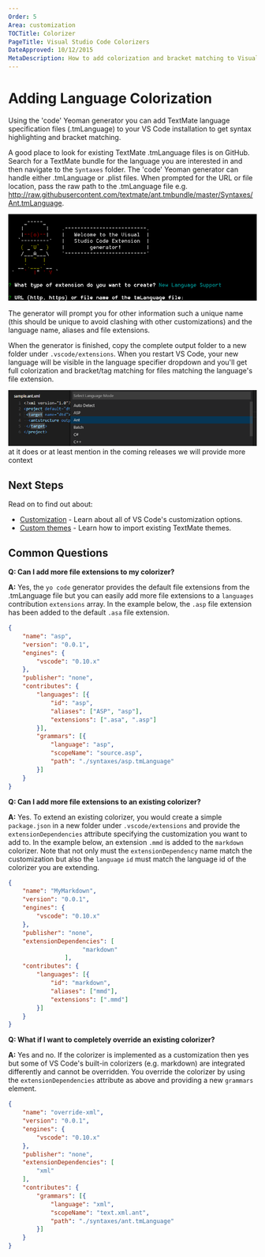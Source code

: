 ```yaml
---
Order: 5
Area: customization
TOCTitle: Colorizer
PageTitle: Visual Studio Code Colorizers
DateApproved: 10/12/2015
MetaDescription: How to add colorization and bracket matching to Visual Studio Code.
---
```


# Adding Language Colorization
Using the 'code' Yeoman generator you can add TextMate language specification files (.tmLanguage) to your VS Code installation to get syntax highlighting and bracket matching.

A good place to look for existing TextMate .tmLanguage files is on GitHub.  Search for a TextMate bundle for the language you are interested in and then navigate to the `Syntaxes` folder.  The 'code' Yeoman generator can handle either .tmLanguage or .plist files.  When prompted for the URL or file location, pass the raw path to the .tmLanguage file e.g. http://raw.githubusercontent.com/textmate/ant.tmbundle/master/Syntaxes/Ant.tmLanguage.

![yo code language](images/colorizer/yocodelanguage.png)

The generator will prompt you for other information such a unique name (this should be unique to avoid clashing with other customizations) and the language name, aliases and file extensions. 

When the generator is finished, copy the complete output folder to a new folder under `.vscode/extensions`.  When you restart VS Code, your new language will be visible in the language specifier dropdown and you'll get full colorization and bracket/tag matching for files matching the language's file extension.

![ant language](images/colorizer/antlanguage.png)
at it does or at least mention in the coming releases we will provide more context

## Next Steps
Read on to find out about:  

* [Customization](/docs/customization/overview.md) - Learn about all of VS Code's customization options.
* [Custom themes](/docs/customization/themes.md) - Learn how to import existing TextMate themes.

## Common Questions

**Q: Can I add more file extensions to my colorizer?**

**A:** Yes, the `yo code` generator provides the default file extensions from the .tmLanguage file but you can easily add more file extensions to a `languages` contribution `extensions` array.  In the example below, the `.asp` file extension has been added to the default `.asa` file extension. 

```json
{
	"name": "asp",
	"version": "0.0.1",
	"engines": {
		"vscode": "0.10.x"
	},
	"publisher": "none",
	"contributes": {
		"languages": [{
			"id": "asp",
			"aliases": ["ASP", "asp"],
			"extensions": [".asa", ".asp"]
		}],
		"grammars": [{
			"language": "asp",
			"scopeName": "source.asp",
			"path": "./syntaxes/asp.tmLanguage"
		}]
	}
}
```

**Q: Can I add more file extensions to an existing colorizer?**

**A:** Yes. To extend an existing colorizer, you would create a simple `package.json` in a new folder under `.vscode/extensions` and provide the `extensionDependencies` attribute specifying the customization you want to add to.  In the example below, an extension `.mmd` is added to the `markdown` colorizer. Note that not only must the `extensionDependency` name match the customization but also the `language` `id` must match the language id of the colorizer you are extending.

```json
{
	"name": "MyMarkdown",
	"version": "0.0.1",
	"engines": {
		"vscode": "0.10.x"
	},
	"publisher": "none",
	"extensionDependencies": [
                     "markdown"
                ],
	"contributes": {
		"languages": [{
			"id": "markdown",
			"aliases": ["mmd"],
			"extensions": [".mmd"]
		}]
	}
}
```

**Q: What if I want to completely override an existing colorizer?**

**A:** Yes and no.  If the colorizer is implemented as a customization then yes but some of VS Code's built-in colorizers (e.g. markdown) are integrated differently and cannot be overridden.  You override the colorizer by using the `extensionDependencies` attribute as above and providing a new `grammars` element.

```json
{
	"name": "override-xml",
	"version": "0.0.1",
	"engines": {
		"vscode": "0.10.x"
	},
	"publisher": "none",
	"extensionDependencies": [
		"xml"
	],
	"contributes": {
		"grammars": [{
			"language": "xml",
			"scopeName": "text.xml.ant",
			"path": "./syntaxes/ant.tmLanguage"
		}]
	}
}
```
